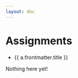 ```yaml
---
layout: doc
---
```


<script setup>
  import {data as assignments} from './assignments/a.data';
  import { withBase } from 'vitepress';
</script>

# Assignments

<ul v-if="assignments.length > 0">
  <li v-for="a of assignments">
    <a :href="withBase(a.url)">{{ a.frontmatter.title }}</a>
  </li>
</ul>
<p v-else>
  Nothing here yet!
</p>